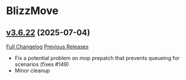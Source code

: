 # BlizzMove

## [v3.6.22](https://github.com/Kiatra/BlizzMove/tree/v3.6.22) (2025-07-04)
[Full Changelog](https://github.com/Kiatra/BlizzMove/compare/v3.6.21...v3.6.22) [Previous Releases](https://github.com/Kiatra/BlizzMove/releases)

- Fix a potential problem on mop prepatch that prevents queueing for scenarios (fixes #149)  
- Minor cleanup  
